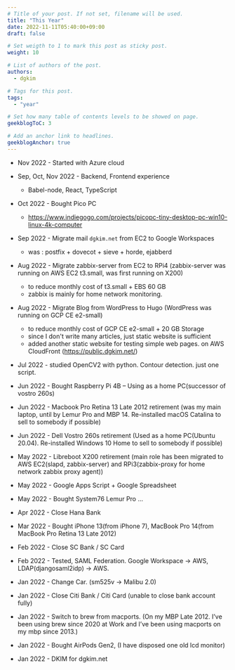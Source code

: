 ```yaml
---
# Title of your post. If not set, filename will be used.
title: "This Year"
date: 2022-11-11T05:40:00+09:00
draft: false

# Set weigth to 1 to mark this post as sticky post.
weight: 10

# List of authors of the post.
authors:
  - dgkim

# Tags for this post.
tags:
  - "year"

# Set how many table of contents levels to be showed on page.
geekblogToC: 3

# Add an anchor link to headlines.
geekblogAnchor: true
---
```


  - Nov 2022 - Started with Azure cloud

  - Sep, Oct, Nov 2022 - Backend, Frontend experience
    - Babel-node, React, TypeScript

  - Oct 2022 - Bought Pico PC
    - https://www.indiegogo.com/projects/picopc-tiny-desktop-pc-win10-linux-4k-computer

  - Sep 2022 - Migrate mail `dgkim.net` from EC2 to Google Workspaces
    - was : postfix + dovecot + sieve + horde, ejabberd

  - Aug 2022 - Migrate zabbix-server from EC2 to RPi4 (zabbix-server was running on AWS EC2 t3.small, was first running on X200)
    - to reduce monthly cost of t3.small + EBS 60 GB
    - zabbix is mainly for home network monitoring.

  - Aug 2022 - Migrate Blog from WordPress to Hugo (WordPress was running on GCP CE e2-small)
    - to reduce monthly cost of GCP CE e2-small + 20 GB Storage
    - since I don't write many articles, just static website is sufficient
    - added another static website for testing simple web pages. on AWS CloudFront (https://public.dgkim.net/)

  - Jul 2022 - studied OpenCV2 with python. Contour detection. just one script.

  - Jun 2022 - Bought Raspberry Pi 4B – Using as a home PC(successor of vostro 260s)

  - Jun 2022 - Macbook Pro Retina 13 Late 2012 retirement (was my main laptop, until by Lemur Pro and MBP 14. Re-installed macOS Catalina to sell to somebody if possible)

  - Jun 2022 - Dell Vostro 260s retirement (Used as a home PC(Ubuntu 20.04). Re-installed Windows 10 Home to sell to somebody if possible)

  - May 2022 - Libreboot X200 retirement (main role has been migrated to AWS EC2(slapd, zabbix-server) and RPi3(zabbix-proxy for home network zabbix proxy agent))

  - May 2022 - Google Apps Script + Google Spreadsheet

  - May 2022 - Bought System76 Lemur Pro …

  - Apr 2022 - Close Hana Bank

  - Mar 2022 - Bought iPhone 13(from iPhone 7), MacBook Pro 14(from MacBook Pro Retina 13 Late 2012)

  - Feb 2022 - Close SC Bank / SC Card

  - Feb 2022 - Tested, SAML Federation. Google Workspace -> AWS, LDAP(djangosaml2idp) -> AWS.

  - Jan 2022 - Change Car. (sm525v -> Malibu 2.0)

  - Jan 2022 - Close Citi Bank / Citi Card (unable to close bank account fully)

  - Jan 2022 - Switch to brew from macports. (On my MBP Late 2012. I’ve been using brew since 2020 at Work and I’ve been using macports on my mbp since 2013.)

  - Jan 2022 - Bought AirPods Gen2, (I have disposed one old lcd monitor)

  - Jan 2022 - DKIM for dgkim.net
